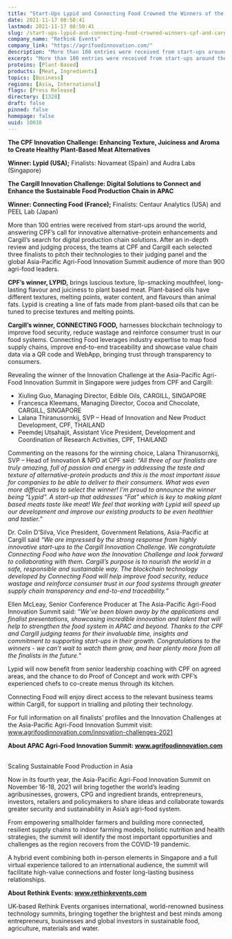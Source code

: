 ```yaml
---
title: "Start-Ups Lypid and Connecting Food Crowned the Winners of the CPF and Cargill Innovation Challenges at the Asia-Pacific Agri-Food Innovation Summit 2021"
date: 2021-11-17 08:50:41
lastmod: 2021-11-17 08:50:41
slug: /start-ups-lypid-and-connecting-food-crowned-winners-cpf-and-cargill-innovation-challenges
company_name: "Rethink Events"
company_link: "https://agrifoodinnovation.com/"
description: "More than 100 entries were received from start-ups around the world, answering CPF’s call for innovative alternative-protein enhancements and Cargill’s search for digital production chain solutions. After an in-depth review and judging process, the teams at CPF and Cargill each selected three finalists to pitch their technologies to their judging panel and the global Asia-Pacific Agri-Food Innovation Summit audience of more than 900 agri-food leaders."
excerpt: "More than 100 entries were received from start-ups around the world, answering CPF’s call for innovative alternative-protein enhancements and Cargill’s search for digital production chain solutions. After an in-depth review and judging process, the teams at CPF and Cargill each selected three finalists to pitch their technologies to their judging panel and the global Asia-Pacific Agri-Food Innovation Summit audience of more than 900 agri-food leaders."
proteins: [Plant-Based]
products: [Meat, Ingredients]
topics: [Business]
regions: [Asia, International]
flags: [Press Release]
directory: [1328]
draft: false
pinned: false
homepage: false
uuid: 10038
---
```

<p><strong>The CPF Innovation Challenge: Enhancing Texture, Juiciness and Aroma to Create Healthy Plant-Based Meat Alternatives</strong></p>
<p><strong>Winner: Lypid (USA);</strong> Finalists: Novameat (Spain) and Audra Labs (Singapore)</p>
<p><strong>The Cargill Innovation Challenge: Digital Solutions to Connect and Enhance the Sustainable Food Production Chain in APAC</strong></p>
<p><strong>Winner: Connecting Food (France);</strong> Finalists: Centaur Analytics (USA) and PEEL Lab (Japan)</p>
<p>More than 100 entries were received from start-ups around the world, answering CPF’s call for innovative alternative-protein enhancements and Cargill’s search for digital production chain solutions. After an in-depth review and judging process, the teams at CPF and Cargill each selected three finalists to pitch their technologies to their judging panel and the global Asia-Pacific Agri-Food Innovation Summit audience of more than 900 agri-food leaders.</p>
<p><strong>CPF’s winner, LYPID,</strong> brings luscious texture, lip-smacking mouthfeel, long-lasting flavour and juiciness to plant based meat. Plant-based oils have different textures, melting points, water content, and flavours than animal fats. Lypid is creating a line of fats made from plant-based oils that can be tuned to precise textures and melting points.</p>
<p><strong>Cargill’s winner, CONNECTING FOOD,</strong> harnesses blockchain technology to improve food security, reduce wastage and reinforce consumer trust in our food systems. Connecting Food leverages industry expertise to map food supply chains, improve end-to-end traceability and showcase value chain data via a QR code and WebApp, bringing trust through transparency to consumers.</p>
<p>Revealing the winner of the Innovation Challenge at the Asia-Pacific Agri-Food Innovation Summit in Singapore were judges from CPF and Cargill:</p>
<ul>
<li>Xiuling Guo, Managing Director, Edible Oils, CARGILL, SINGAPORE</li>
<li>Francesca Kleemans, Managing Director, Cocoa and Chocolate, CARGILL, SINGAPORE</li>
<li>Lalana Thiranusornkij, SVP – Head of Innovation and New Product Development, CPF, THAILAND</li>
<li>Peemdej Utsahajit, Assistant Vice President, Development and Coordination of Research Activities, CPF, THAILAND</li>
</ul>
<p>Commenting on the reasons for the winning choice, Lalana Thiranusornkij, SVP – Head of Innovation & NPD at CPF said: <em>“All three of our finalists are truly amazing, full of passion and energy in addressing the taste and texture of alternative-protein products and this is the most important issue for companies to be able to deliver to their consumers. What was even more difficult was to select the winner! I’m proud to announce the winner being “Lypid”. A start-up that addresses “Fat” which is key to making plant based meats taste like meat! We feel that working with Lypid will speed up our development and improve our existing products to be even healthier and tastier.”</em></p>
<p>Dr. Colin D’Silva, Vice President, Government Relations, Asia-Pacific at Cargill said <em>“We are impressed by the strong response from highly innovative start-ups to the Cargill Innovation Challenge. We congratulate Connecting Food who have won the Innovation Challenge and look forward to collaborating with them. Cargill’s purpose is to nourish the world in a safe, responsible and sustainable way. The blockchain technology developed by Connecting Food will help improve food security, reduce wastage and reinforce consumer trust in our food systems through greater supply chain transparency and end-to-end traceability.”</em></p>
<p>Ellen McLeay, Senior Conference Producer at The Asia-Pacific Agri-Food Innovation Summit said: <em>“We’ve been blown away by the applications and finalist presentations, showcasing incredible innovation and talent that will help to strengthen the food system in APAC and beyond. Thanks to the CPF and Cargill judging teams for their invaluable time, insights and commitment to supporting start-ups in their growth. Congratulations to the winners - we can’t wait to watch them grow, and hear plenty more from all the finalists in the future.”</em></p>
<p>Lypid will now benefit from senior leadership coaching with CPF on agreed areas, and the chance to do Proof of Concept and work with CPF’s experienced chefs to co-create menus through its kitchen.</p>
<p>Connecting Food will enjoy direct access to the relevant business teams within Cargill, for support in trialling and piloting their technology.</p>
<p>For full information on all finalists’ profiles and the Innovation Challenges at the Asia-Pacific Agri-Food Innovation Summit visit: <a href="http://www.agrifoodinnovation.com/innovation-challenges-2021">www.agrifoodinnovation.com/innovation-challenges-2021</a></p>
<p><strong>About APAC Agri-Food Innovation Summit: </strong><a href="http://www.agrifoodinnovation.com"><strong>www.agrifoodinnovation.com</strong></a><strong>  </strong></p>
<p>Scaling Sustainable Food Production in Asia</p>
<p>Now in its fourth year, the Asia-Pacific Agri-Food Innovation Summit on November 16-18, 2021 will bring together the world’s leading agribusinesses, growers, CPG and ingredient brands, entrepreneurs, investors, retailers and policymakers to share ideas and collaborate towards greater security and sustainability in Asia’s agri-food system.</p>
<p>From empowering smallholder farmers and building more connected, resilient supply chains to indoor farming models, holistic nutrition and health strategies, the summit will identify the most important opportunities and challenges as the region recovers from the COVID-19 pandemic.</p>
<p>A hybrid event combining both in-person elements in Singapore and a full virtual experience tailored to an international audience, the summit will facilitate high-value connections and foster long-lasting business relationships.</p>
<p><strong>About Rethink Events: </strong><a href="http://www.rethinkevents.com"><strong>www.rethinkevents.com</strong></a><strong>  </strong></p>
<p>UK-based Rethink Events organises international, world-renowned business technology summits, bringing together the brightest and best minds among entrepreneurs, businesses and global investors in sustainable food, agriculture, materials and water.</p>
